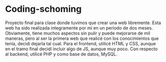 # Coding-schoming
Proyecto final para clase donde tuvimos que crear una web libremente. Esta web ha sido realizada integramente por mi en un período de dos meses. Obviamente, tiene muchos aspectos sin pulir y puede mejorarse de mil maneras, pero al ser la primera web que realicé con los conocimientos que tenía, decidí dejarla tal cual. 
Para el frontend, utilicé HTML y CSS, aunque en el tramo final decidí incluir algo de JS, aunque muy poco. Con respecto al backend, utilicé PHP y como base de datos, MySQL.
